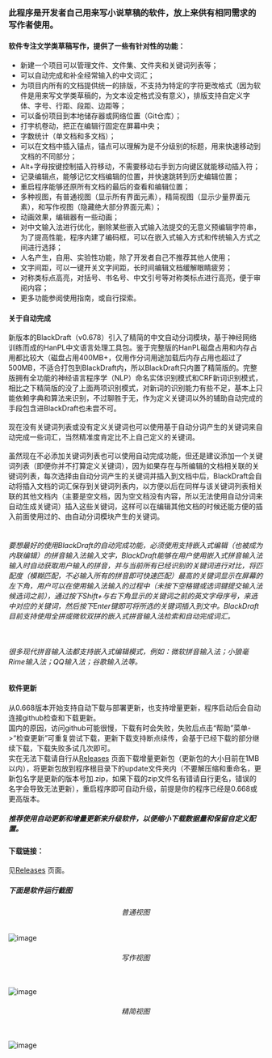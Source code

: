 ### 此程序是开发者自己用来写小说草稿的软件，放上来供有相同需求的写作者使用。
#### 软件专注文学类草稿写作，提供了一些有针对性的功能：<br>
* 新建一个项目可以管理文件、文件集、文件夹和关键词列表等；
* 可以自动完成和补全经常输入的中文词汇；
* 为项目内所有的文档提供统一的排版，不支持为特定的字符更改格式（因为软件是用来写文学类草稿的，为文本设定格式没有意义），排版支持自定义字体、字号、行距、段距、边距等；
* 可以备份项目到本地储存器或网络位置（Git仓库）；
* 打字机卷动，把正在编辑行固定在屏幕中央；
* 字数统计（单文档和多文档）；
* 可以在文档中插入锚点，锚点可以理解为是不分级别的标题，用来快速移动到文档的不同部分；
* Alt+字母按键控制插入符移动，不需要移动右手到方向键区就能移动插入符；
* 记录编辑点，能够记忆文档编辑的位置，并快速跳转到历史编辑位置；
* 重启程序能够还原所有文档的最后的查看和编辑位置；
* 多种视图，有普通视图（显示所有界面元素），精简视图（显示少量界面元素），和写作视图（隐藏绝大部分界面元素）；
* 动画效果，编辑器有一些动画；
* 对中文输入法进行优化，删除某些嵌入式输入法提交的无意义预编辑字符串，为了提高性能，程序内建了编码框，可以在嵌入式输入方式和传统输入方式之间进行选择；
* 人名产生，自用、实验性功能，除了开发者自己不推荐其他人使用；
* 文字间距，可以一键开关文字间距，长时间编辑文档缓解眼睛疲劳；
* 对称类标点高亮，对括号、书名号、中文引号等对称类标点进行高亮，便于审阅内容；
*	更多功能参阅使用指南，或自行探索。

#### 关于自动完成
新版本的BlackDraft（v0.678）引入了精简的中文自动分词模块，基于神经网络训练而成的HanPL中文语言处理工具包。鉴于完整版的HanPL磁盘占用和内存占用都比较大（磁盘占用400MB+，仅用作分词用途加载后内存占用也超过了500MB，不适合打包到BlackDraft内，所以BlackDraft只内置了精简版的。完整版拥有全功能的神经语言程序学（NLP）命名实体识别模式和CRF新词识别模式，相比之下精简版的没了上面两项识别模式，对新词的识别能力有些不足，基本上只能依赖字典和算法来识别，不过聊胜于无，作为定义关键词以外的辅助自动完成的手段包含进BlackDraft也未尝不可。<br><br>
现在没有关键词列表或没有定义关键词也可以使用基于自动分词产生的关键词来自动完成一些词汇，当然精准度肯定比不上自己定义的关键词。<br><br>
虽然现在不必添加关键词列表也可以使用自动完成功能，但还是建议添加一个关键词列表（即便你并不打算定义关键词），因为如果存在与所编辑的文档相关联的关键词列表，每次选择由自动分词产生的关键词并插入到文档中后，BlackDraft会自动将插入文档的词汇保存到关键词列表内，以方便以后在同样与该关键词列表相关联的其他文档内（主要是空文档，因为空文档没有内容，所以无法使用自动分词来自动生成关键词）插入这些关键词，这样可以在编辑其他文档的时候还能方便的插入前面使用过的、由自动分词模块产生的关键词。<br><br>
###### 要想最好的使用BlackDraft的自动完成功能，必须使用支持嵌入式编辑（也被成为内联编辑）的拼音输入法输入文字，BlackDraft能够在用户使用嵌入式拼音输入法输入时自动获取用户输入的拼音，并与当前所有已经识别的关键词进行对比，将匹配度（模糊匹配，不必输入所有的拼音即可快速匹配）最高的关键词显示在屏幕的左下角，用户可以在使用输入法输入的过程中（未按下空格键或选词键提交输入法候选词之前），通过按下Shift+与右下角显示的关键词之前的英文字母序号，来选中对应的关键词，然后按下Enter键即可将所选的关键词插入到文中。BlackDraft目前支持使用全拼或微软双拼的嵌入式拼音输入法检索和自动完成词汇。<br><br>
###### 很多现代拼音输入法都支持嵌入式编辑模式，例如：微软拼音输入法；小狼毫Rime输入法；QQ输入法；谷歌输入法等。<br>

#### 软件更新
从0.668版本开始支持自动下载与部署更新，也支持增量更新，程序启动后会自动连接github检查和下载更新。<br>
国内的原因，访问github可能很慢，下载有时会失败，失败后点击“帮助”菜单->“检查更新”可重复尝试下载，更新下载支持断点续传，会基于已经下载的部分继续下载，下载失败多试几次即可。<br>
实在无法下载请自行从[Releases](https://github.com/piiiiq/BlackDraft/releases "下载页面") 页面下载增量更新包（更新包的大小目前在1MB以内），将更新包放到程序根目录下的update文件夹内（不要解压缩和重命名，更新包名字是更新的版本号加.zip，如果下载的zip文件名有错请自行更名，错误的名字会导致无法更新），重启程序即可自动升级，前提是你的程序已经是0.668或更高版本。
##### 推荐使用自动更新和增量更新来升级软件，以便缩小下载数据量和保留自定义配置。


#### 下载链接：
见[Releases](https://github.com/piiiiq/BlackDraft/releases "下载页面") 页面。
##### 下面是软件运行截图
###### <center>普通视图</center>
![image](https://s2.ax1x.com/2020/02/15/1z6l6A.md.png)<br>
###### <center>写作视图</center><br>
![image](https://s2.ax1x.com/2020/02/15/1z68mt.md.png)<br>
###### <center>精简视图</center><br>
![image](https://s2.ax1x.com/2020/02/15/1z6mFO.md.png)<br>
